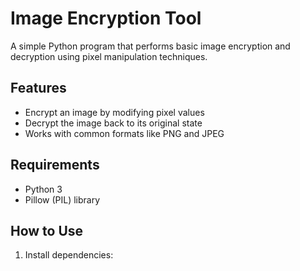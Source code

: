 # Image Encryption Tool

A simple Python program that performs basic image encryption and decryption using pixel manipulation techniques.

## Features

- Encrypt an image by modifying pixel values
- Decrypt the image back to its original state
- Works with common formats like PNG and JPEG

## Requirements

- Python 3
- Pillow (PIL) library

## How to Use

1. Install dependencies:
